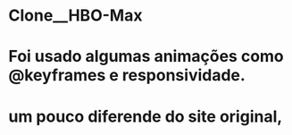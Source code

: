 # Clone__HBO-Max
# Foi usado algumas animações como @keyframes e responsividade.
# um pouco diferende do site original, 
